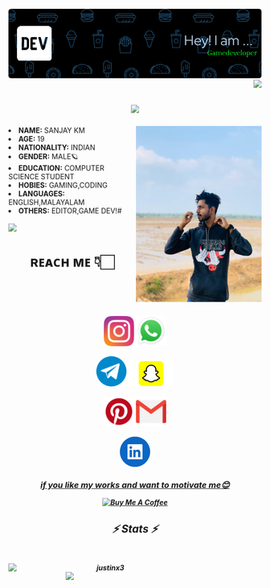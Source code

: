 ![Header](./github-header.png)
<img align="right" src="https://visitor-badge.laobi.icu/badge?page_id=zumrudu-anka.justinx3">


<h1 align="center">
<img src="https://readme-typing-svg.herokuapp.com/?lines=Hello,+guys!+👋;I+am+sanjay....;Welcome+to+my+repo!&center=true&size=30">
  </a>
</h1>

 

<div align="center">
<img src="https://github.com/spysanju/spysanju/blob/main/images/IMG-20231207-WA0133.jpg" height="350" width="250" align="right">
  </div>
<li>
 <b>NAME:</b> SANJAY KM</li>
<li>
<b>AGE:</b> 19
</li>
<li>
<b>NATIONALITY:</b> INDIAN
</li>
<li>
<b>GENDER:</b> MALE🪐
</li>
<li>
<b>EDUCATION:</b> COMPUTER SCIENCE STUDENT 
</li>
<li>
<b>HOBIES:</b> GAMING,CODING
</li>
<li>
<b>LANGUAGES:</b> ENGLISH,MALAYALAM
</li>
<li>
<b>OTHERS:</b> EDITOR,GAME DEV!#
</li>
<br>
<img src="https://paradox.ba/paradox/wp-content/uploads/2019/10/4paradox-animation-min.gif" width="160" align="left">

<br>



<h1 align="center"><b>   ʀᴇᴀᴄʜ ᴍᴇ 👇🏻</b></h1>
<br><br><br>
<h5 align="center">
 <code><a href="https://www.instagram.com/itss.sanju_/" title="Instagram Profile"><img width="60" src="images/instagram.svg"></a></code>
<code><a href="http://api.whatsapp.com/send?phone=918606312805&text=Hi%20Sanjay" title="whatsapp"><img width="60" src="images/wa.png"></a></code>
<br>
<br>
<code><a href="http://t.me/Sxnju_sxnju" title="telegram"><img width="60" src="images/tg.png"></a></code>          
<code><a href="https://www.snapchat.com/add/s_sanjus8104?share_id=Vbex_QFppaw&locale=en-IN" title="snapchat"><img width="90" src="images/sc.png"></a></code>
<br>
<br>
<code><a href="https://pin.it/0sanjaysanjus0" title="pintrest"><img width="60" src="images/pt.png"></a></code>          
<code><a href="spysanju2004@gmail.com" title="gmail"><img width="60" src="images/gm.png"></a></code>
<br>
<br>
<code><a href="https://www.linkedin.com/in/sanjay-k-m-a40614319?utm_source=share&utm_campaign=share_via&utm_content=profile&utm_medium=android_app" title="linkedin"><img width="60" src="images/ln.JPEG"></a></code>

<div align="center">
<h3><b><u>if you like my works and want to motivate me😊</u></b></h3>
<a href="https://www.buymeacoffee.com/devjustin1P" target="_blank"><img src="https://cdn.buymeacoffee.com/buttons/v2/default-yellow.png" alt="Buy Me A Coffee" height="60px" width="217px" ></a>

<h2 align="center">⚡ Stats ⚡</h2>
<br>
<p align="center">
  <div align=center>
    <a href="https://github.com/denvercoder1/github-readme-streak-stats" title="Go to Source">
      <img align="left" width=390 src="https://github-readme-streak-stats.herokuapp.com/?user=spysanju&theme=react&border=61dafb&hide_border=true" alt="justinx3" />
    </a>
    <a href="https://github.com/anuraghazra/github-readme-stats" title="Go to Source">
      <img align="right" width=390 src="https://github-readme-stats.vercel.app/api?username=spysanju&show_icons=true&theme=react&border_color=61dafb&hide_border=true" />
    </a>
  </div>
  <br><br><br><br><br><br><br><br><br>
</p>
